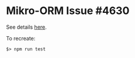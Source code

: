 # Mikro-ORM Issue #4630

See details [here](https://github.com/mikro-orm/mikro-orm/issues/4630).

To recreate: 
```
$> npm run test
```